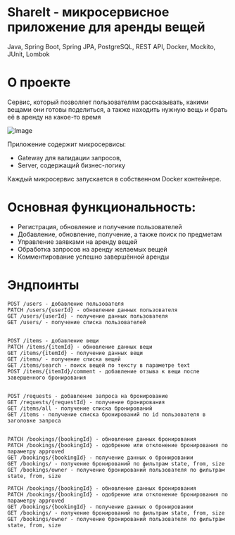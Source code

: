 # ShareIt - микросервисное приложение для аренды вещей

Java, Spring Boot, Spring JPA, PostgreSQL, REST API, Docker, Mockito, JUnit, Lombok

# О проекте

Сервис, который позволяет пользователям рассказывать, какими вещами они готовы поделиться, а также находить нужную вещь и брать её в аренду на какое-то время

![Image](https://github.com/user-attachments/assets/81040c51-4abd-4b82-8028-787f62f05080)

Приложение содержит микросервисы:

   - Gateway для валидации запросов,
   - Server, содержащий бизнес-логику

Каждый микросервис запускается в собственном Docker контейнере.
# Основная функциональность:

   - Регистрация, обновление и получение пользователей
   - Добавление, обновление, получение, а также поиск по предметам
   - Управление заявками на аренду вещей
   - Обработка запросов на аренду желаемых вещей
   - Комментирование успешно завершённой аренды

# Эндпоинты

    POST /users - добавление пользователя
    PATCH /users/{userId} - обновление данных пользователя
    GET /users/{userId} - получение данных пользователя
    GET /users/ - получение списка пользователей


    POST /items - добавление вещи
    PATCH /items/{itemId} - обновление данных вещи
    GET /items/{itemId} - получение данных вещи
    GET /items/ - получение списка вещей
    GET /items/search - поиск вещей по тексту в параметре text
    POST /items/{itemId}/comment - добавление отзыва к вещи после завершенного бронирования


    POST /requests - добавление запроса на бронирование
    GET /requests/{requestId} - получение бронирования
    GET /items/all - получение списка бронирований
    GET /items - получение списка бронирований по id пользователя в заголовке запроса


    PATCH /bookings/{bookingId} - обновление данных бронирования
    PATCH /bookings/{bookingId} - одобрение или отклонение бронирования по параметру approved
    GET /bookings/{bookingId} - получение данных о бронировании
    GET /bookings/ - получение бронирований по фильтрам state, from, size
    GET /bookings/owner - получение бронирований пользователя по фильтрам state, from, size

    PATCH /bookings/{bookingId} - обновление данных бронирования
    PATCH /bookings/{bookingId} - одобрение или отклонение бронирования по параметру approved
    GET /bookings/{bookingId} - получение данных о бронировании
    GET /bookings/ - получение бронирований по фильтрам state, from, size
    GET /bookings/owner - получение бронирований пользователя по фильтрам state, from, size
